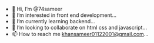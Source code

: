 - 👋 Hi, I’m @74sameer
- 👀 I’m interested in front end development...
- 🌱 I’m currently learning backend...
- 💞️ I’m looking to collaborate on html css and javascript...
- 📫 How to reach me khansameer01122001@gmail.com...

<!---
74sameer/74sameer is a ✨ special ✨ repository because its `README.md` (this file) appears on your GitHub profile.
You can click the Preview link to take a look at your changes.
--->
